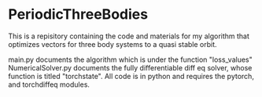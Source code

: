 # PeriodicThreeBodies
This is a repisitory containing the code and materials for my algorithm that optimizes vectors for three body systems to a quasi stable orbit.

main.py documents the algorithm which is under the function "loss_values"
NumericalSolver.py documents the fully differentiable diff eq solver, whose function is titled "torchstate". 
All code is in python and requires the pytorch, and torchdiffeq modules. 
